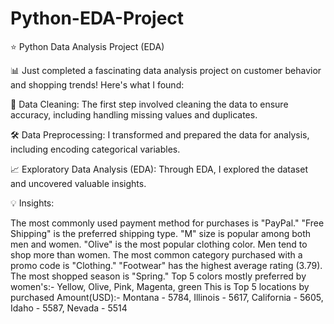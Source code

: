 # Python-EDA-Project

⭐ Python Data Analysis Project (EDA)

📊 Just completed a fascinating data analysis project on customer behavior and shopping trends! Here's what I found:

🧹 Data Cleaning: The first step involved cleaning the data to ensure accuracy, including handling missing values and duplicates.

🛠 Data Preprocessing: I transformed and prepared the data for analysis, including encoding categorical variables.

📈 Exploratory Data Analysis (EDA): Through EDA, I explored the dataset and uncovered valuable insights.

💡 Insights:

The most commonly used payment method for purchases is "PayPal."
"Free Shipping" is the preferred shipping type.
"M" size is popular among both men and women.
"Olive" is the most popular clothing color.
Men tend to shop more than women.
The most common category purchased with a promo code is "Clothing."
"Footwear" has the highest average rating (3.79).
The most shopped season is "Spring."
Top 5 colors mostly preferred by women's:- Yellow, Olive, Pink, Magenta, green
This is Top 5 locations by purchased Amount(USD):- Montana - 5784, Illinois - 5617, California - 5605, Idaho - 5587, Nevada - 5514
